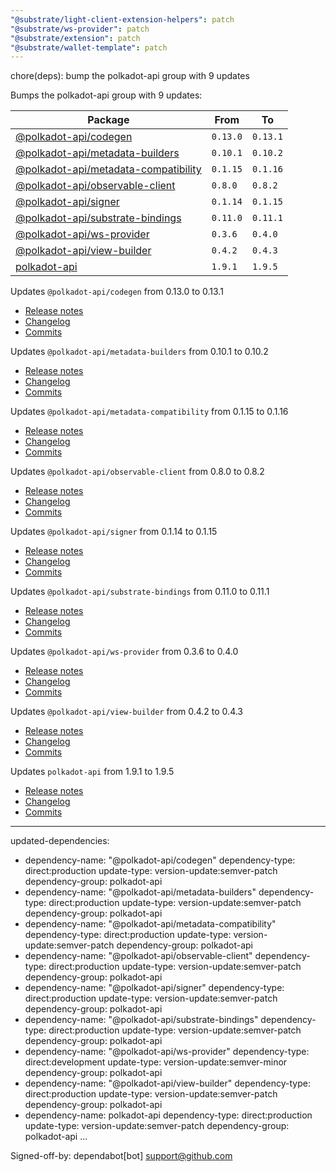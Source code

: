 ```yaml
---
"@substrate/light-client-extension-helpers": patch
"@substrate/ws-provider": patch
"@substrate/extension": patch
"@substrate/wallet-template": patch
---
```


chore(deps): bump the polkadot-api group with 9 updates

Bumps the polkadot-api group with 9 updates:

| Package | From | To |
| --- | --- | --- |
| [@polkadot-api/codegen](https://github.com/polkadot-api/polkadot-api) | `0.13.0` | `0.13.1` |
| [@polkadot-api/metadata-builders](https://github.com/polkadot-api/polkadot-api) | `0.10.1` | `0.10.2` |
| [@polkadot-api/metadata-compatibility](https://github.com/polkadot-api/polkadot-api) | `0.1.15` | `0.1.16` |
| [@polkadot-api/observable-client](https://github.com/polkadot-api/polkadot-api) | `0.8.0` | `0.8.2` |
| [@polkadot-api/signer](https://github.com/polkadot-api/polkadot-api) | `0.1.14` | `0.1.15` |
| [@polkadot-api/substrate-bindings](https://github.com/polkadot-api/polkadot-api) | `0.11.0` | `0.11.1` |
| [@polkadot-api/ws-provider](https://github.com/polkadot-api/polkadot-api) | `0.3.6` | `0.4.0` |
| [@polkadot-api/view-builder](https://github.com/polkadot-api/polkadot-api) | `0.4.2` | `0.4.3` |
| [polkadot-api](https://github.com/polkadot-api/polkadot-api) | `1.9.1` | `1.9.5` |


Updates `@polkadot-api/codegen` from 0.13.0 to 0.13.1
- [Release notes](https://github.com/polkadot-api/polkadot-api/releases)
- [Changelog](https://github.com/polkadot-api/polkadot-api/blob/main/NEWS.md)
- [Commits](https://github.com/polkadot-api/polkadot-api/commits/polkadot-api@0.13.1)

Updates `@polkadot-api/metadata-builders` from 0.10.1 to 0.10.2
- [Release notes](https://github.com/polkadot-api/polkadot-api/releases)
- [Changelog](https://github.com/polkadot-api/polkadot-api/blob/main/NEWS.md)
- [Commits](https://github.com/polkadot-api/polkadot-api/commits)

Updates `@polkadot-api/metadata-compatibility` from 0.1.15 to 0.1.16
- [Release notes](https://github.com/polkadot-api/polkadot-api/releases)
- [Changelog](https://github.com/polkadot-api/polkadot-api/blob/main/NEWS.md)
- [Commits](https://github.com/polkadot-api/polkadot-api/commits)

Updates `@polkadot-api/observable-client` from 0.8.0 to 0.8.2
- [Release notes](https://github.com/polkadot-api/polkadot-api/releases)
- [Changelog](https://github.com/polkadot-api/polkadot-api/blob/main/NEWS.md)
- [Commits](https://github.com/polkadot-api/polkadot-api/commits)

Updates `@polkadot-api/signer` from 0.1.14 to 0.1.15
- [Release notes](https://github.com/polkadot-api/polkadot-api/releases)
- [Changelog](https://github.com/polkadot-api/polkadot-api/blob/main/NEWS.md)
- [Commits](https://github.com/polkadot-api/polkadot-api/commits)

Updates `@polkadot-api/substrate-bindings` from 0.11.0 to 0.11.1
- [Release notes](https://github.com/polkadot-api/polkadot-api/releases)
- [Changelog](https://github.com/polkadot-api/polkadot-api/blob/main/NEWS.md)
- [Commits](https://github.com/polkadot-api/polkadot-api/commits)

Updates `@polkadot-api/ws-provider` from 0.3.6 to 0.4.0
- [Release notes](https://github.com/polkadot-api/polkadot-api/releases)
- [Changelog](https://github.com/polkadot-api/polkadot-api/blob/main/NEWS.md)
- [Commits](https://github.com/polkadot-api/polkadot-api/commits)

Updates `@polkadot-api/view-builder` from 0.4.2 to 0.4.3
- [Release notes](https://github.com/polkadot-api/polkadot-api/releases)
- [Changelog](https://github.com/polkadot-api/polkadot-api/blob/main/NEWS.md)
- [Commits](https://github.com/polkadot-api/polkadot-api/commits)

Updates `polkadot-api` from 1.9.1 to 1.9.5
- [Release notes](https://github.com/polkadot-api/polkadot-api/releases)
- [Changelog](https://github.com/polkadot-api/polkadot-api/blob/main/NEWS.md)
- [Commits](https://github.com/polkadot-api/polkadot-api/compare/polkadot-api@1.9.1...polkadot-api@1.9.5)

---
updated-dependencies:
- dependency-name: "@polkadot-api/codegen"
  dependency-type: direct:production
  update-type: version-update:semver-patch
  dependency-group: polkadot-api
- dependency-name: "@polkadot-api/metadata-builders"
  dependency-type: direct:production
  update-type: version-update:semver-patch
  dependency-group: polkadot-api
- dependency-name: "@polkadot-api/metadata-compatibility"
  dependency-type: direct:production
  update-type: version-update:semver-patch
  dependency-group: polkadot-api
- dependency-name: "@polkadot-api/observable-client"
  dependency-type: direct:production
  update-type: version-update:semver-patch
  dependency-group: polkadot-api
- dependency-name: "@polkadot-api/signer"
  dependency-type: direct:production
  update-type: version-update:semver-patch
  dependency-group: polkadot-api
- dependency-name: "@polkadot-api/substrate-bindings"
  dependency-type: direct:production
  update-type: version-update:semver-patch
  dependency-group: polkadot-api
- dependency-name: "@polkadot-api/ws-provider"
  dependency-type: direct:development
  update-type: version-update:semver-minor
  dependency-group: polkadot-api
- dependency-name: "@polkadot-api/view-builder"
  dependency-type: direct:production
  update-type: version-update:semver-patch
  dependency-group: polkadot-api
- dependency-name: polkadot-api
  dependency-type: direct:production
  update-type: version-update:semver-patch
  dependency-group: polkadot-api
...

Signed-off-by: dependabot[bot] <support@github.com>
